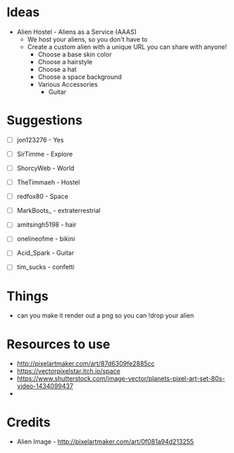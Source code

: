 # Ideas

* Alien Hostel - Aliens as a Service (AAAS)
  * We host your aliens, so you don't have to
  * Create a custom alien with a unique URL you can share with anyone!
    * Choose a base skin color
    * Choose a hairstyle
    * Choose a hat
    * Choose a space background
    * Various Accessories
      * Guitar

# Suggestions

* [ ] jon123276 - Yes
* [ ] SirTimme - Explore
* [ ] ShorcyWeb - World
* [ ] TheTimmaeh - Hostel
* [ ] redfox80 - Space
* [ ] MarkBoots_ - extraterrestrial
* [ ] amitsingh5198 - hair
* [ ] onelineofme - bikini
* [ ] Acid_Spark - Guitar
* [ ] tim_sucks - confetti


# Things

* can you make it render out a png so you can !drop your alien

# Resources to use

* http://pixelartmaker.com/art/87d6309fe2885cc
* https://vectorpixelstar.itch.io/space
* https://www.shutterstock.com/image-vector/planets-pixel-art-set-80s-video-1434099437
* 

# Credits

* Alien Image - http://pixelartmaker.com/art/0f081a94d213255